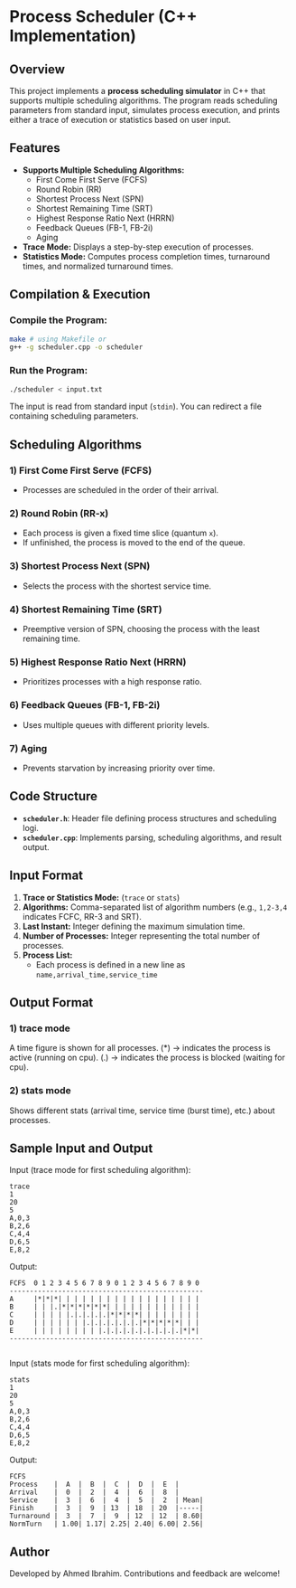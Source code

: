 # Process Scheduler (C++ Implementation)

## Overview

This project implements a **process scheduling simulator** in C++ that supports multiple scheduling algorithms. The program reads scheduling parameters from standard input, simulates process execution, and prints either a trace of execution or statistics based on user input.

## Features

- **Supports Multiple Scheduling Algorithms:**
  - First Come First Serve (FCFS)
  - Round Robin (RR)
  - Shortest Process Next (SPN)
  - Shortest Remaining Time (SRT)
  - Highest Response Ratio Next (HRRN)
  - Feedback Queues (FB-1, FB-2i)
  - Aging
- **Trace Mode:** Displays a step-by-step execution of processes.
- **Statistics Mode:** Computes process completion times, turnaround times, and normalized turnaround times.

## Compilation & Execution

### Compile the Program:

```sh
make # using Makefile or
g++ -g scheduler.cpp -o scheduler
```

### Run the Program:

```sh
./scheduler < input.txt
```

The input is read from standard input (`stdin`). You can redirect a file containing scheduling parameters.

## Scheduling Algorithms

### 1) First Come First Serve (FCFS)

- Processes are scheduled in the order of their arrival.

### 2) Round Robin (RR-x)

- Each process is given a fixed time slice (quantum `x`).
- If unfinished, the process is moved to the end of the queue.

### 3) Shortest Process Next (SPN)

- Selects the process with the shortest service time.

### 4) Shortest Remaining Time (SRT)

- Preemptive version of SPN, choosing the process with the least remaining time.

### 5) Highest Response Ratio Next (HRRN)

- Prioritizes processes with a high response ratio.

### 6) Feedback Queues (FB-1, FB-2i)

- Uses multiple queues with different priority levels.

### 7) Aging

- Prevents starvation by increasing priority over time.

## Code Structure

- **`scheduler.h`**: Header file defining process structures and scheduling logi.
- **`scheduler.cpp`**: Implements parsing, scheduling algorithms, and result output.

## Input Format

1. **Trace or Statistics Mode:** (`trace` or `stats`)
2. **Algorithms:** Comma-separated list of algorithm numbers (e.g., `1,2-3,4` indicates FCFC, RR-3 and SRT).
3. **Last Instant:** Integer defining the maximum simulation time.
4. **Number of Processes:** Integer representing the total number of processes.
5. **Process List:**
   - Each process is defined in a new line as `name,arrival_time,service_time`

## Output Format

### 1) trace mode

A time figure is shown for all processes.
(\*) -> indicates the process is active (running on cpu).
(.) -> indicates the process is blocked (waiting for cpu).

### 2) stats mode

Shows different stats (arrival time, service time (burst time), etc.) about processes.

## Sample Input and Output

Input (trace mode for first scheduling algorithm):

```
trace
1
20
5
A,0,3
B,2,6
C,4,4
D,6,5
E,8,2
```

Output:

```
FCFS  0 1 2 3 4 5 6 7 8 9 0 1 2 3 4 5 6 7 8 9 0
------------------------------------------------
A     |*|*|*| | | | | | | | | | | | | | | | | |
B     | | |.|*|*|*|*|*|*| | | | | | | | | | | |
C     | | | | |.|.|.|.|.|*|*|*|*| | | | | | | |
D     | | | | | | |.|.|.|.|.|.|.|*|*|*|*|*| | |
E     | | | | | | | | |.|.|.|.|.|.|.|.|.|.|*|*|
------------------------------------------------


```

Input (stats mode for first scheduling algorithm):

```
stats
1
20
5
A,0,3
B,2,6
C,4,4
D,6,5
E,8,2
```

Output:

```
FCFS
Process    |  A  |  B  |  C  |  D  |  E  |
Arrival    |  0  |  2  |  4  |  6  |  8  |
Service    |  3  |  6  |  4  |  5  |  2  | Mean|
Finish     |  3  |  9  | 13  | 18  | 20  |-----|
Turnaround |  3  |  7  |  9  | 12  | 12  | 8.60|
NormTurn   | 1.00| 1.17| 2.25| 2.40| 6.00| 2.56|
```

## Author

Developed by Ahmed Ibrahim. Contributions and feedback are welcome!

